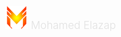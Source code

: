 

<h1 style="margin: 0px auto;font-weight: 300;color: #e1e1e1;"><img src="./logo.png" alt=""> Mohamed Elazap</h1>

